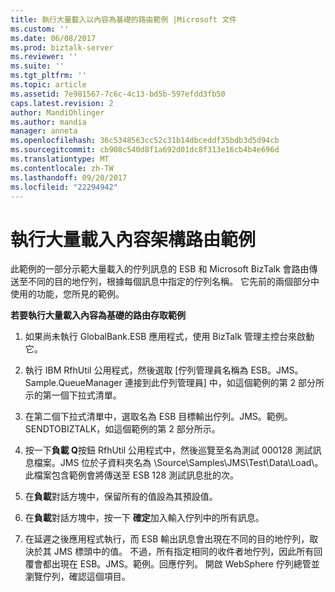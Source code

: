 ```yaml
---
title: 執行大量載入以內容為基礎的路由範例 |Microsoft 文件
ms.custom: ''
ms.date: 06/08/2017
ms.prod: biztalk-server
ms.reviewer: ''
ms.suite: ''
ms.tgt_pltfrm: ''
ms.topic: article
ms.assetid: 7e981567-7c6c-4c13-bd5b-597efdd3fb50
caps.latest.revision: 2
author: MandiOhlinger
ms.author: mandia
manager: anneta
ms.openlocfilehash: 36c5348563cc52c31b14dbceddf35bdb3d5d94cb
ms.sourcegitcommit: cb908c540d8f1a692d01dc8f313e16cb4b4e696d
ms.translationtype: MT
ms.contentlocale: zh-TW
ms.lasthandoff: 09/20/2017
ms.locfileid: "22294942"
---
```

# <a name="running-the-bulk-load-content-based-routing-sample"></a>執行大量載入內容架構路由範例
此範例的一部分示範大量載入的佇列訊息的 ESB 和 Microsoft BizTalk 會路由傳送至不同的目的地佇列，根據每個訊息中指定的佇列名稱。 它先前的兩個部分中使用的功能，您所見的範例。  
  
 **若要執行大量載入內容為基礎的路由存取範例**  
  
1.  如果尚未執行 GlobalBank.ESB 應用程式，使用 BizTalk 管理主控台來啟動它。  
  
2.  執行 IBM RfhUtil 公用程式，然後選取 [佇列管理員名稱為 ESB。JMS。Sample.QueueManager 連接到此佇列管理員] 中，如這個範例的第 2 部分所示的第一個下拉式清單。  
  
3.  在第二個下拉式清單中，選取名為 ESB 目標輸出佇列。JMS。範例。SENDTOBIZTALK，如這個範例的第 2 部分所示。  
  
4.  按一下**負載 Q**按鈕 RfhUtil 公用程式中，然後巡覽至名為測試 000128 測試訊息檔案。JMS 位於子資料夾名為 \Source\Samples\JMS\Test\Data\Load\\。 此檔案包含範例會將傳送至 ESB 128 測試訊息批的次。  
  
5.  在**負載**對話方塊中，保留所有的值設為其預設值。  
  
6.  在**負載**對話方塊中，按一下 **確定**加入輸入佇列中的所有訊息。  
  
7.  在延遲之後應用程式執行，而 ESB 輸出訊息會出現在不同的目的地佇列，取決於其 JMS 標頭中的值。 不過，所有指定相同的收件者地佇列，因此所有回覆會都出現在 ESB。JMS。範例。回應佇列。 開啟 WebSphere 佇列總管並瀏覽佇列，確認這個項目。